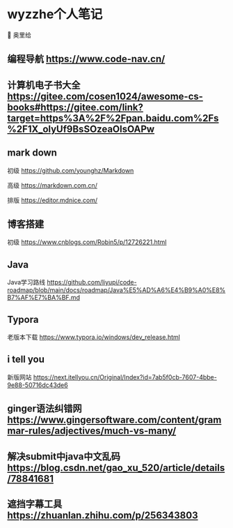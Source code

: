 # wyzzhe个人笔记

🐧 奥里给
## 编程导航 https://www.code-nav.cn/

## 计算机电子书大全 https://gitee.com/cosen1024/awesome-cs-books#https://gitee.com/link?target=https%3A%2F%2Fpan.baidu.com%2Fs%2F1X_olyUf9BsSOzeaOlsOAPw
## mark down
初级 https://github.com/younghz/Markdown

高级 https://markdown.com.cn/

排版 https://editor.mdnice.com/
## 博客搭建
初级 https://www.cnblogs.com/Robin5/p/12726221.html
## Java
Java学习路线 https://github.com/liyupi/code-roadmap/blob/main/docs/roadmap/Java%E5%AD%A6%E4%B9%A0%E8%B7%AF%E7%BA%BF.md

## Typora
老版本下载 https://www.typora.io/windows/dev_release.html

## i tell you
新版网站 https://next.itellyou.cn/Original/Index?id=7ab5f0cb-7607-4bbe-9e88-50716dc43de6

## ginger语法纠错网 https://www.gingersoftware.com/content/grammar-rules/adjectives/much-vs-many/

## 解决submit中java中文乱码 https://blog.csdn.net/gao_xu_520/article/details/78841681
## 遮挡字幕工具 https://zhuanlan.zhihu.com/p/256343803
